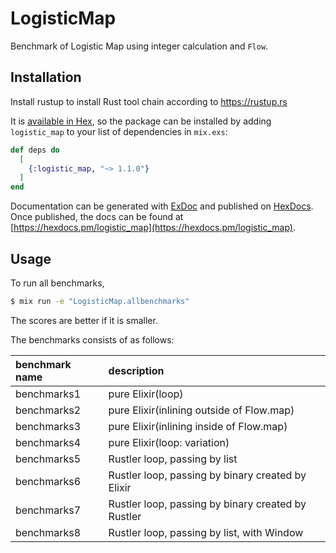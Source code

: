 # LogisticMap

Benchmark of Logistic Map using integer calculation and `Flow`.

## Installation

Install rustup to install Rust tool chain according to https://rustup.rs 

It is [available in Hex](https://hex.pm/docs/publish), so the package can be installed
by adding `logistic_map` to your list of dependencies in `mix.exs`:

```elixir
def deps do
  [
    {:logistic_map, "~> 1.1.0"}
  ]
end
```

Documentation can be generated with [ExDoc](https://github.com/elixir-lang/ex_doc)
and published on [HexDocs](https://hexdocs.pm). Once published, the docs can
be found at [https://hexdocs.pm/logistic_map](https://hexdocs.pm/logistic_map).

## Usage

To run all benchmarks,

```bash
$ mix run -e "LogisticMap.allbenchmarks"
```

The scores are better if it is smaller.

The benchmarks consists of as follows:

|benchmark name|description|
|:-------------|:----------|
|benchmarks1   |pure Elixir(loop)|
|benchmarks2   |pure Elixir(inlining outside of Flow.map)|
|benchmarks3   |pure Elixir(inlining inside of Flow.map)|
|benchmarks4   |pure Elixir(loop: variation)|
|benchmarks5   |Rustler loop, passing by list|
|benchmarks6   |Rustler loop, passing by binary created by Elixir|
|benchmarks7   |Rustler loop, passing by binary created by Rustler|
|benchmarks8   |Rustler loop, passing by list, with Window|


 